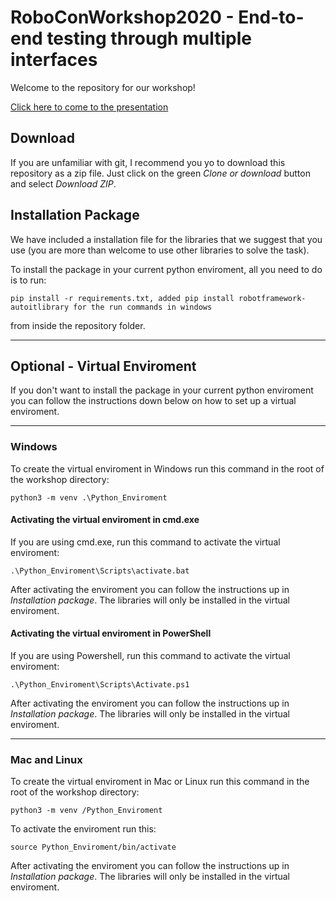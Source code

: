 # RoboConWorkshop2020 - End-to-end testing through multiple interfaces

Welcome to the repository for our workshop!

[Click here to come to the presentation](https://prezi.com/view/En9AeCy2cxu7i6kOqkAi/)

## Download

If you are unfamiliar with git, I recommend you yo to download this repository as a zip file. Just click on the green *Clone or download* button and select *Download ZIP*.

## Installation Package

We have included a installation file for the libraries that we suggest that you use (you are more than welcome to use other libraries to solve the task).

To install the package in your current python enviroment, all you need to do is to run:

```
pip install -r requirements.txt, added pip install robotframework-autoitlibrary for the run commands in windows
```

from inside the repository folder.

---

## Optional - Virtual Enviroment

If you don't want to install the package in your current python enviroment you can follow the instructions down below on how to set up a virtual enviroment.

---

### Windows

To create the virtual enviroment in Windows run this command in the root of the workshop directory:

```
python3 -m venv .\Python_Enviroment
```

#### Activating the virtual enviroment in cmd.exe

If you are using cmd.exe, run this command to activate the virtual enviroment:

```
.\Python_Enviroment\Scripts\activate.bat
```

After activating the enviroment you can follow the instructions up in *Installation package*. The libraries will only be installed in the virtual enviroment.

#### Activating the virtual enviroment in PowerShell

If you are using Powershell, run this command to activate the virtual enviroment:

```
.\Python_Enviroment\Scripts\Activate.ps1
```

After activating the enviroment you can follow the instructions up in *Installation package*. The libraries will only be installed in the virtual enviroment.

---

### Mac and Linux

To create the virtual enviroment in Mac or Linux run this command in the root of the workshop directory:

```
python3 -m venv /Python_Enviroment
```

To activate the enviroment run this:

```
source Python_Enviroment/bin/activate
```

After activating the enviroment you can follow the instructions up in *Installation package*. The libraries will only be installed in the virtual enviroment.
